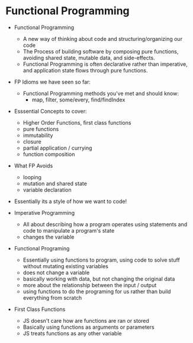 # Functional Programming

- Functional Programming
    - A new way of thinking about code and structuring/organizing our code
    - The Process of building software by composing pure functions, avoiding shared state, mutable data, and side-effects. 
    - Functional Programming is often declarative rather than imperative, and application state flows through pure functions. 

- FP Idioms we have seen so far: 
    - Functional Programming methods you've met and should know: 
        - map, filter, some/every, find/findIndex

- Esssential Concepts to cover: 
    - Higher Order Functions, first class functions 
    - pure functions
    - immutability
    - closure
    - partial application / currying
    - function composition

- What FP Avoids
    - looping
    - mutation and shared state
    - variable declaration

- Essentially its a style of how we want to code!

- Imperative Programming
    - All about describing how a program operates using statements and code to manipulate a program's state
    - changes the variable

- Functional Programing 
    - Essentially using functions to program, using code to solve stuff without mutating existing variables
    - does not change a variable
    - basically working with data, but not changing the original data
    - more about the relationship between the input / output
    - using functions to do the programing for us rather than build everything from scratch

- First Class Functions
    - JS doesn't care how are functions are ran or stored
    - Basically using functions as arguments or parameters
    - JS treats functions as any other variable

